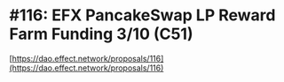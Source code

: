 # #116: EFX PancakeSwap LP Reward Farm Funding 3/10 (C51)

[https://dao.effect.network/proposals/116](https://dao.effect.network/proposals/116)
